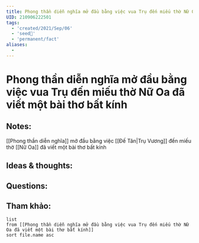 ```yaml
---
title: Phong thần diễn nghĩa mở đầu bằng việc vua Trụ đến miếu thờ Nữ Oa đã viết một bài thơ bất kính
UID: 210906222501
tags:
  - 'created/2021/Sep/06'
  - 'seed🥜'
  - 'permanent/fact'
aliases:
  - 
---
```

# Phong thần diễn nghĩa mở đầu bằng việc vua Trụ đến miếu thờ Nữ Oa đã viết một bài thơ bất kính

## Notes:
[[Phong thần diễn nghĩa]] mở đầu bằng việc [[Đế Tân|Trụ Vương]] đến miếu thờ [[Nữ Oa]] đã viết một bài thơ bất kính

## Ideas & thoughts:

## Questions:


## Tham khảo:
```dataview
list
from [[Phong thần diễn nghĩa mở đầu bằng việc vua Trụ đến miếu thờ Nữ Oa đã viết một bài thơ bất kính]]
sort file.name asc
```